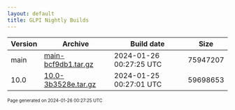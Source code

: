 ```yaml
---
layout: default
title: GLPI Nightly Builds
---
```


Version|Archive|Build date|Size
---|---|---|---
main|[main-bcf9db1.tar.gz](main-bcf9db1.tar.gz)|2024-01-26 00:27:25 UTC|75947207
10.0|[10.0-3b3528e.tar.gz](10.0-3b3528e.tar.gz)|2024-01-25 00:27:01 UTC|59698653

<font size="1">Page generated on 2024-01-26 00:27:25 UTC</font>
